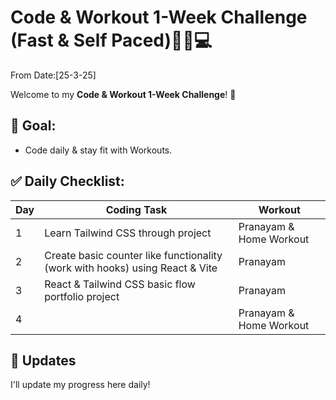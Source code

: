 # Code & Workout 1-Week Challenge (Fast & Self Paced)🏋️‍♂️💻 
From Date:[25-3-25]

Welcome to my **Code & Workout 1-Week Challenge**! 🚀 

## 📌 Goal:
- Code daily & stay fit with Workouts.

## ✅ Daily Checklist: 
| Day | Coding Task | Workout |
|---|---|---|
| 1 | Learn Tailwind CSS through project | Pranayam & Home Workout |
| 2 | Create basic counter like functionality (work with hooks) using React & Vite  | Pranayam |
| 3 | React & Tailwind CSS basic flow portfolio project | Pranayam |
| 4 |  | Pranayam & Home Workout |

## 📢 Updates
I'll update my progress here daily!
